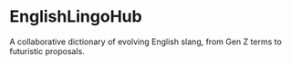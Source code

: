 # EnglishLingoHub
A collaborative dictionary of evolving English slang, from Gen Z terms to futuristic proposals.
